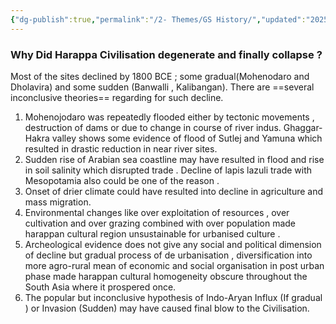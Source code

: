 ```yaml
---
{"dg-publish":true,"permalink":"/2- Themes/GS History/","updated":"2025-01-01T17:06:49.278+05:30"}
---
```



### Why Did Harappa Civilisation degenerate and finally collapse ? 

Most of the sites declined by 1800 BCE ; some gradual(Mohenodaro and Dholavira)  and some sudden (Banwalli , Kalibangan). There are ==several inconclusive theories== regarding for such decline. 

1. Mohenojodaro was repeatedly flooded either by tectonic movements , destruction of dams or due to change in course of river indus. Ghaggar-Hakra valley shows some evidence of  flood of Sutlej and Yamuna  which resulted in drastic reduction in near river sites. 
2. Sudden rise of Arabian sea coastline may have resulted in flood and rise in soil salinity which disrupted trade . Decline of lapis lazuli trade with Mesopotamia also could be one of the reason . 
3. Onset of drier climate could have resulted into decline in agriculture and mass migration. 
4. Environmental changes like over exploitation of resources , over cultivation and over grazing combined with over population made harappan cultural region unsustainable for urbanised culture . 
5. Archeological evidence does not give any social and political dimension of decline but gradual process of de urbanisation , diversification into more agro-rural mean of economic and social organisation in post urban phase  made harappan cultural homogeneity obscure throughout the South Asia where it prospered once. 
6. The popular but inconclusive hypothesis of Indo-Aryan Influx (If gradual ) or Invasion (Sudden) may have caused final blow to the Civilisation. 

